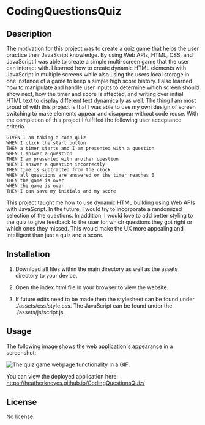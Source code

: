 # CodingQuestionsQuiz

## Description

The motivation for this project was to create a quiz game that helps the user practice their JavaScript knowledge. By using Web APIs, HTML, CSS, and JavaScript I was able to create a simple multi-screen game that the user can interact with. I learned how to create dynamic HTML elements with JavaScript in multiple screens while also using the users local storage in one instance of a game to keep a simple high score history. I also learned how to manipulate and handle user inputs to determine which screen should show next, how the timer and score is affected, and writing over initial HTML text to display different text dynamically as well. The thing I am most proud of with this project is that I was able to use my own design of screen switching to make elements appear and disappear without code reuse. With the completion of this project I fulfilled the following user acceptance criteria.

```
GIVEN I am taking a code quiz
WHEN I click the start button
THEN a timer starts and I am presented with a question
WHEN I answer a question
THEN I am presented with another question
WHEN I answer a question incorrectly
THEN time is subtracted from the clock
WHEN all questions are answered or the timer reaches 0
THEN the game is over
WHEN the game is over
THEN I can save my initials and my score
```

This project taught me how to use dynamic HTML building using Web APIs with JavaScript. In the future, I would try to incorporate a randomized selection of the questions. In addition, I would love to add better styling to the quiz to give feedback to the user for which questions they got right or which ones they missed. This would make the UX more appealing and intelligent than just a quiz and a score.

## Installation

1. Download all files within the main directory as well as the assets directory to your device.

2. Open the index.html file in your browser to view the website.

3. If future edits need to be made then the stylesheet can be found under ./assets/css/style.css. The JavaScript can be found under the ./assets/js/script.js.

## Usage

The following image shows the web application's appearance in a screenshot:

![The quiz game webpage functionality in a GIF.](./assets/images/QuizGIF.gif)

You can view the deployed application here: https://heatherknoyes.github.io/CodingQuestionsQuiz/

## License

No license.
